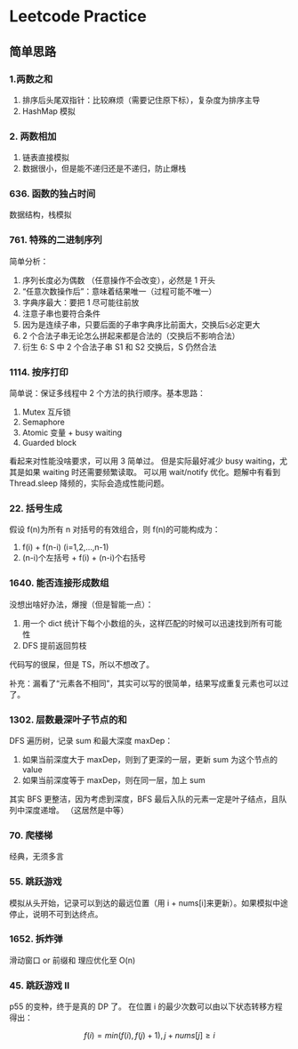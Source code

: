 # Leetcode Practice

## 简单思路

### 1.两数之和

1. 排序后头尾双指针：比较麻烦（需要记住原下标），复杂度为排序主导
2. HashMap 模拟

### 2. 两数相加

1. 链表直接模拟
2. 数据很小，但是能不递归还是不递归，防止爆栈

### 636. 函数的独占时间

数据结构，栈模拟

### 761. 特殊的二进制序列

简单分析：

1. 序列长度必为偶数 （任意操作不会改变），必然是 1 开头
2. “任意次数操作后”：意味着结果唯一（过程可能不唯一）
3. 字典序最大：要把 1 尽可能往前放
4. 注意子串也要符合条件
5. 因为是连续子串，只要后面的子串字典序比前面大，交换后`S`必定更大
6. 2 个合法子串无论怎么拼起来都是合法的（交换后不影响合法）
7. 衍生 6: S 中 2 个合法子串 S1 和 S2 交换后，S 仍然合法

### 1114. 按序打印

简单说：保证多线程中 2 个方法的执行顺序。基本思路：

1. Mutex 互斥锁
2. Semaphore
3. Atomic 变量 + busy waiting
4. Guarded block

看起来对性能没啥要求，可以用 3 简单过。
但是实际最好减少 busy waiting，尤其是如果 waiting 时还需要频繁读取。
可以用 wait/notify 优化。题解中有看到 Thread.sleep 降频的，实际会造成性能问题。

### 22. 括号生成

假设 f(n)为所有 n 对括号的有效组合，则 f(n)的可能构成为：

1. f(i) + f(n-i) (i=1,2,...,n-1)
2. (n-i)个左括号 + f(i) + (n-i)个右括号

### 1640. 能否连接形成数组

没想出啥好办法，爆搜（但是智能一点）：

1. 用一个 dict 统计下每个小数组的头，这样匹配的时候可以迅速找到所有可能性
2. DFS 提前返回剪枝

代码写的很屎，但是 TS，所以不想改了。

补充：漏看了“元素各不相同”，其实可以写的很简单，结果写成重复元素也可以过了。

### 1302. 层数最深叶子节点的和

DFS 遍历树，记录 sum 和最大深度 maxDep：

1. 如果当前深度大于 maxDep，则到了更深的一层，更新 sum 为这个节点的 value
2. 如果当前深度等于 maxDep，则在同一层，加上 sum

其实 BFS 更整洁，因为考虑到深度，BFS 最后入队的元素一定是叶子结点，且队列中深度递增。
（这居然是中等）

### 70. 爬楼梯

经典，无须多言

### 55. 跳跃游戏

模拟从头开始，记录可以到达的最远位置（用 i + nums[i]来更新）。如果模拟中途停止，说明不可到达终点。

### 1652. 拆炸弹

滑动窗口 or 前缀和
理应优化至 O(n)

### 45. 跳跃游戏 II

p55 的变种，终于是真的 DP 了。
在位置 i 的最少次数可以由以下状态转移方程得出：

$$
f(i) = min(f(i), f(j) + 1), j + nums[j] \geq i
$$
